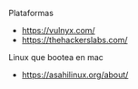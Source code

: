 
Plataformas 

- https://vulnyx.com/
- https://thehackerslabs.com/


Linux que bootea en mac
- https://asahilinux.org/about/
